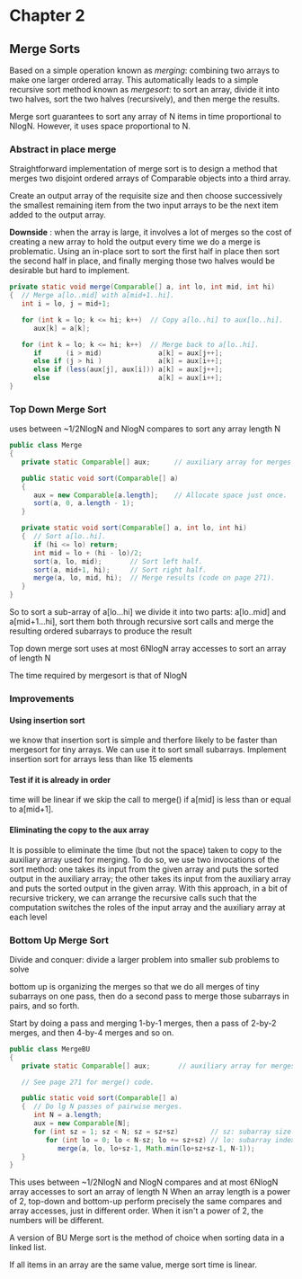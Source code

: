 # Chapter 2

## Merge Sorts

Based on a simple operation known as *merging*: combining two arrays to make one larger ordered array. This automatically
leads to a simple recursive sort method known as *mergesort*: to sort an array, divide it into two halves, sort the two
halves (recursively), and then merge the results.

Merge sort guarantees to sort any array of N items in time proportional to NlogN. However, it uses space proportional
to N.

### Abstract in place merge

Straightforward implementation of merge sort is to design a method that merges two disjoint ordered arrays of Comparable
objects into a third array. 

Create an output array of the requisite size and then choose successively the smallest remaining item from the two input
arrays to be the next item added to the output array.

**Downside** : when the array is large, it involves a lot of merges so the cost of creating a new array to hold the 
output every time we do a merge is problematic. Using an in-place sort to sort the first half in place then sort the second
half in place, and finally merging those two halves would be desirable but hard to implement.

```java
private static void merge(Comparable[] a, int lo, int mid, int hi)
{  // Merge a[lo..mid] with a[mid+1..hi].
   int i = lo, j = mid+1;

   for (int k = lo; k <= hi; k++)  // Copy a[lo..hi] to aux[lo..hi].
      aux[k] = a[k];

   for (int k = lo; k <= hi; k++)  // Merge back to a[lo..hi].
      if      (i > mid)              a[k] = aux[j++];
      else if (j > hi )              a[k] = aux[i++];
      else if (less(aux[j], aux[i])) a[k] = aux[j++];
      else                           a[k] = aux[i++];
}
```

### Top Down Merge Sort

uses between ~1/2NlogN and NlogN compares to sort any array length N

```java
public class Merge
{
   private static Comparable[] aux;      // auxiliary array for merges

   public static void sort(Comparable[] a)
   {
      aux = new Comparable[a.length];    // Allocate space just once.
      sort(a, 0, a.length - 1);
   }

   private static void sort(Comparable[] a, int lo, int hi)
   {  // Sort a[lo..hi].
      if (hi <= lo) return;
      int mid = lo + (hi - lo)/2;
      sort(a, lo, mid);       // Sort left half.
      sort(a, mid+1, hi);     // Sort right half.
      merge(a, lo, mid, hi);  // Merge results (code on page 271).
   }
}
```

So to sort a sub-array of a[lo...hi] we divide it into two parts: a[lo..mid] and a[mid+1...hi], sort them both through
recursive sort calls and merge the resulting ordered subarrays to produce the result

Top down merge sort uses at most 6NlogN array accesses to sort an array of length N

The time required by mergesort is that of NlogN

### Improvements

#### Using insertion sort

we know that insertion sort is simple and therfore likely to be faster than mergesort for tiny arrays. We can use 
it to sort small subarrays. Implement insertion sort for arrays less than like 15 elements

#### Test if it is already in order

time will be linear if we skip the call to merge() if a[mid] is less than or equal to a[mid+1].

#### Eliminating the copy to the aux array
It is possible to eliminate the time (but not the space) taken to copy to the auxiliary array used for merging. 
To do so, we use two invocations of the sort method: one takes its input from the given array and puts the sorted output
in the auxiliary array; the other takes its input from the auxiliary array and puts the sorted output in the given 
array. With this approach, in a bit of recursive trickery, we can arrange the recursive calls such that the computation 
switches the roles of the input array and the auxiliary array at each level


### Bottom Up Merge Sort

Divide and conquer: divide a larger problem into smaller sub problems to solve

bottom up is organizing the merges so that we do all merges of tiny subarrays on one pass, then do a second pass to merge
those subarrays in pairs, and so forth. 

Start by doing a pass and merging 1-by-1 merges, then a pass of 2-by-2 merges, and then 4-by-4 merges and so on. 

```java
public class MergeBU
{
   private static Comparable[] aux;       // auxiliary array for merges

   // See page 271 for merge() code.

   public static void sort(Comparable[] a)
   {  // Do lg N passes of pairwise merges.
      int N = a.length;
      aux = new Comparable[N];
      for (int sz = 1; sz < N; sz = sz+sz)        // sz: subarray size
         for (int lo = 0; lo < N-sz; lo += sz+sz) // lo: subarray index
            merge(a, lo, lo+sz-1, Math.min(lo+sz+sz-1, N-1));
   }
}
```

This uses between ~1/2NlogN and NlogN compares and at most 6NlogN array accesses to sort an array of length N
When an array length is a power of 2, top-down and bottom-up perform precisely the same compares and array accesses, just
in different order. When it isn't a power of 2, the numbers will be different.

A version of BU Merge sort is the method of choice when sorting data in a linked list. 


If all items in an array are the same value, merge sort time is linear.